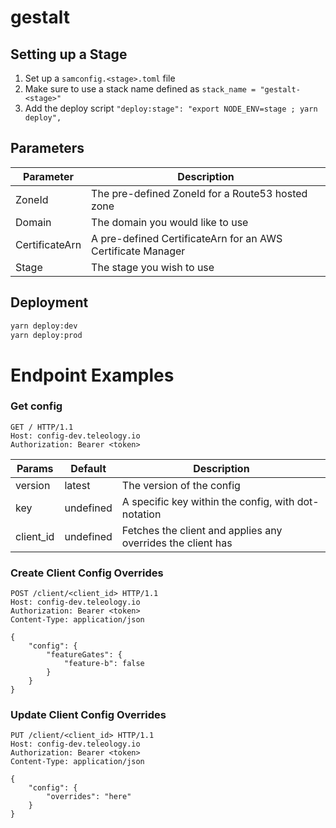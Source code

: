 # gestalt

## Setting up a Stage

1. Set up a `samconfig.<stage>.toml` file
2. Make sure to use a stack name defined as `stack_name = "gestalt-<stage>"`
3. Add the deploy script `"deploy:stage": "export NODE_ENV=stage ; yarn deploy",`

## Parameters

| Parameter | Description | 
|--|--|
| ZoneId | The pre-defined ZoneId for a Route53 hosted zone |
| Domain | The domain you would like to use |
| CertificateArn | A pre-defined CertificateArn for an AWS Certificate Manager |
| Stage | The stage you wish to use |

## Deployment

```bash
yarn deploy:dev 
yarn deploy:prod
```


# Endpoint Examples

### Get config
```
GET / HTTP/1.1
Host: config-dev.teleology.io
Authorization: Bearer <token>
```

| Params | Default | Description | 
|--|--|--|
| version | latest | The version of the config |
| key | undefined | A specific key within the config, with dot-notation |
| client_id | undefined | Fetches the client and applies any overrides the client has |

### Create Client Config Overrides 

```
POST /client/<client_id> HTTP/1.1
Host: config-dev.teleology.io
Authorization: Bearer <token>
Content-Type: application/json

{
    "config": {
        "featureGates": {
            "feature-b": false
        }
    }
}
```

### Update Client Config Overrides

```
PUT /client/<client_id> HTTP/1.1
Host: config-dev.teleology.io
Authorization: Bearer <token>
Content-Type: application/json

{
    "config": {
        "overrides": "here"
    }
}
```